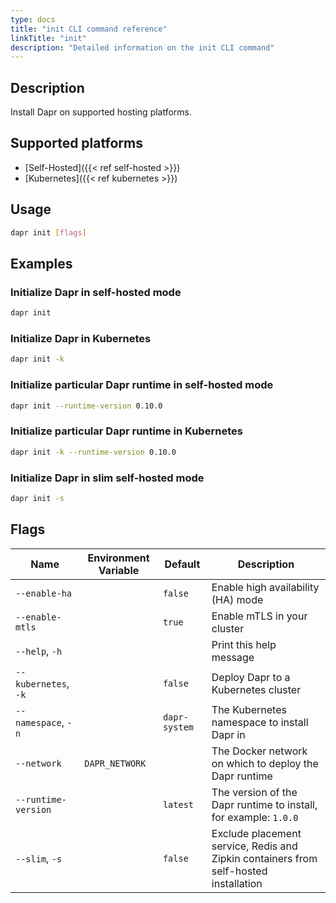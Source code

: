 ```yaml
---
type: docs
title: "init CLI command reference"
linkTitle: "init"
description: "Detailed information on the init CLI command"
---
```


## Description

Install Dapr on supported hosting platforms.

## Supported platforms

- [Self-Hosted]({{< ref self-hosted >}})
- [Kubernetes]({{< ref kubernetes >}})

## Usage
```bash
dapr init [flags]
```

## Examples

### Initialize Dapr in self-hosted mode
```bash
dapr init
```

### Initialize Dapr in Kubernetes
```bash
dapr init -k
```

### Initialize particular Dapr runtime in self-hosted mode
```bash
dapr init --runtime-version 0.10.0
```

### Initialize particular Dapr runtime in Kubernetes
```bash
dapr init -k --runtime-version 0.10.0
```

### Initialize Dapr in slim self-hosted mode
```bash
dapr init -s
```

## Flags

| Name | Environment Variable | Default | Description
| --- | --- | --- | --- |
| `--enable-ha` | | `false` | Enable high availability (HA) mode |
| `--enable-mtls` | | `true` | Enable mTLS in your cluster |
| `--help`, `-h` | | | Print this help message |
| `--kubernetes`, `-k` | | `false` | Deploy Dapr to a Kubernetes cluster |
| `--namespace`, `-n` | | `dapr-system` | The Kubernetes namespace to install Dapr in |
| `--network` | `DAPR_NETWORK` | | The Docker network on which to deploy the Dapr runtime |
| `--runtime-version` | | `latest` | The version of the Dapr runtime to install, for example: `1.0.0` |
| `--slim`, `-s` | | `false` | Exclude placement service, Redis and Zipkin containers from self-hosted installation |
